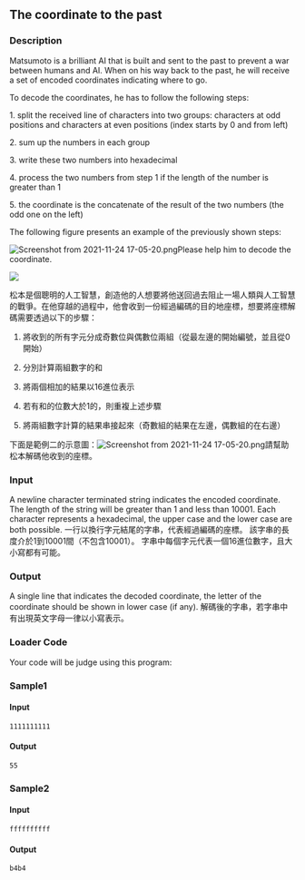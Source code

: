The coordinate to the past
--------------------------

### Description

<div>

Matsumoto is a brilliant AI that is built and sent to the past to
prevent a war between humans and AI. When on his way back to the past,
he will receive a set of encoded coordinates indicating where to go.

To decode the coordinates, he has to follow the following steps:

1\. split the received line of characters into two groups: characters at
odd positions and characters at even positions (index starts by 0 and
from left)

2\. sum up the numbers in each group

3\. write these two numbers into hexadecimal

4\. process the two numbers from step 1 if the length of the number is
greater than 1

5\. the coordinate is the concatenate of the result of the two numbers
(the odd one on the left)

The following figure presents an example of the previously shown steps:

![Screenshot from 2021-11-24
17-05-20.png](https://ncchen99.github.io/ckjudgedumper/ckjudge/Lec09-2/The%20coordinate%20to%20the%20past/images/edfffd77eff297fa25b8ac6af556f793c332f59e.png)Please
help him to decode the coordinate.

![](https://c.tenor.com/3HSEeSLm-k8AAAAC/vivy-vivy-flourite-eyes-song.gif)

松本是個聰明的人工智慧，創造他的人想要將他送回過去阻止一場人類與人工智慧的戰爭。在他穿越的過程中，他會收到一份經過編碼的目的地座標，想要將座標解碼需要透過以下的步驟：

1.  將收到的所有字元分成奇數位與偶數位兩組（從最左邊的開始編號，並且從0開始）

2.  分別計算兩組數字的和

3.  將兩個相加的結果以16進位表示

4.  若有和的位數大於1的，則重複上述步驟

5.  將兩組數字計算的結果串接起來（奇數組的結果在左邊，偶數組的在右邊）

下面是範例二的示意圖：![Screenshot from 2021-11-24
17-05-20.png](https://ncchen99.github.io/ckjudgedumper/ckjudge/Lec09-2/The%20coordinate%20to%20the%20past/images/edfffd77eff297fa25b8ac6af556f793c332f59e.png)請幫助松本解碼他收到的座標。

</div>

### Input

A newline character terminated string indicates the encoded coordinate.
The length of the string will be greater than 1 and less than 10001.
Each character represents a hexadecimal, the upper case and the lower
case are both possible. 一行以換行字元結尾的字串，代表經過編碼的座標。
該字串的長度介於1到10001間（不包含10001）。
字串中每個字元代表一個16進位數字，且大小寫都有可能。

### Output

A single line that indicates the decoded coordinate, the letter of the
coordinate should be shown in lower case (if any).
解碼後的字串，若字串中有出現英文字母一律以小寫表示。

### Loader Code

<div>

Your code will be judge using this program:

</div>

<div>

### Sample1

#### Input

    1111111111

#### Output

    55

</div>

<div>

### Sample2

#### Input

    ffffffffff

#### Output

    b4b4

</div>
